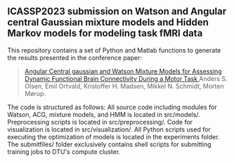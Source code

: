 ## ICASSP2023 submission on Watson and Angular central Gaussian mixture models and Hidden Markov models for modeling task fMRI data

This repository contains a set of Python and Matlab functions to generate the results presented in the conference paper:

>[Angular Central gaussian and Watson Mixture Models for Assessing Dynamic Functional Brain Connectivity During a Motor Task ]() 
Anders S. Olsen, Emil Ortvald, Kristoffer H. Madsen, Mikkel N. Schmidt, Morten Mørup.

The code is structured as follows: All source code including modules for Watson, ACG, mixture models, and HMM is located in src/models/. Preprocessing scripts is located in src/preprocessing/. Code for visualization is located in src/visualization/. All Python scripts used for executing the optimization of models is located in the experiments folder. The submitfiles/ folder exclusively contains shell scripts for submitting training jobs to DTU's compute cluster. 